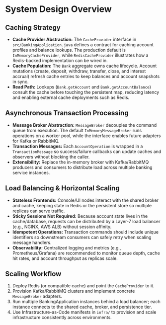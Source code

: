 # System Design Overview

## Caching Strategy
- **Cache Provider Abstraction:** The `CacheProvider` interface in `src/BankingApplication.java` defines a contract for caching account profiles and balance lookups. The production default is `InMemoryCacheProvider`, while `RedisCacheProvider` illustrates how a Redis-backed implementation can be wired in.
- **Cache Population:** The `Bank` aggregate owns cache lifecycle. Account mutations (create, deposit, withdraw, transfer, close, and interest accrual) refresh cache entries to keep balances and account snapshots in sync.
- **Read Path:** Lookups (`Bank.getAccount` and `Bank.getAccountBalance`) consult the cache before touching the persistent map, reducing latency and enabling external cache deployments such as Redis.

## Asynchronous Transaction Processing
- **Message Broker Abstraction:** `MessageBroker` decouples the command queue from execution. The default `InMemoryMessageBroker` runs operations on a worker pool, while the interface enables future adapters for Kafka or RabbitMQ.
- **Transaction Messages:** Each `AccountOperation` is wrapped in a `TransactionMessage` so success/failure callbacks can update caches and observers without blocking the caller.
- **Extensibility:** Replace the in-memory broker with Kafka/RabbitMQ producers and consumers to distribute load across multiple banking service instances.

## Load Balancing & Horizontal Scaling
- **Stateless Frontends:** Console/UI nodes interact with the shared broker and cache, keeping state in Redis or the persistent store so multiple replicas can serve traffic.
- **Sticky Sessions Not Required:** Because account state lives in the cache/database, requests can be distributed by a Layer-7 load balancer (e.g., NGINX, AWS ALB) without session affinity.
- **Idempotent Operations:** Transaction commands should include unique identifiers so downstream consumers can safely retry when scaling message handlers.
- **Observability:** Centralized logging and metrics (e.g., Prometheus/Grafana) are recommended to monitor queue depth, cache hit rates, and account throughput as replicas scale.

## Scaling Workflow
1. Deploy Redis (or compatible cache) and point the `CacheProvider` to it.
2. Provision Kafka/RabbitMQ clusters and implement concrete `MessageBroker` adapters.
3. Run multiple BankingApplication instances behind a load balancer; each instance connects to the shared cache, broker, and persistence tier.
4. Use Infrastructure-as-Code manifests in `infra/` to provision and scale infrastructure consistently across environments.
